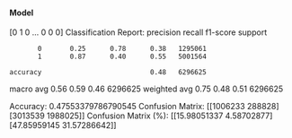 #### Model
[0 1 0 ... 0 0 0]
Classification Report:
              precision    recall  f1-score   support

           0       0.25      0.78      0.38   1295061
           1       0.87      0.40      0.55   5001564

    accuracy                           0.48   6296625
   macro avg       0.56      0.59      0.46   6296625
weighted avg       0.75      0.48      0.51   6296625

Accuracy: 0.47553379786790545
Confusion Matrix:
[[1006233  288828]
 [3013539 1988025]]
Confusion Matrix (%):
[[15.98051337  4.58702877]
 [47.85959145 31.57286642]]
